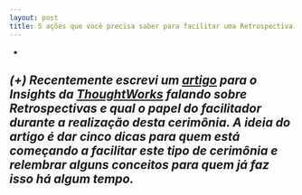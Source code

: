 ```yaml
---
layout: post
title: 5 ações que você precisa saber para facilitar uma Retrospectiva
---
```


-
*(+) Recentemente escrevi um [artigo] para o Insights da [ThoughtWorks] falando sobre Retrospectivas e qual o papel do facilitador durante a realização desta cerimônia. A ideia do artigo é dar cinco dicas para quem está começando a facilitar este tipo de cerimônia e relembrar alguns conceitos para quem já faz isso há algum tempo.*
-

[artigo]: http://www.thoughtworks.com/pt/insights/blog/5-things-you-need-know-facilitate-retrospective
[ThoughtWorks]: https://thoughtworks.com